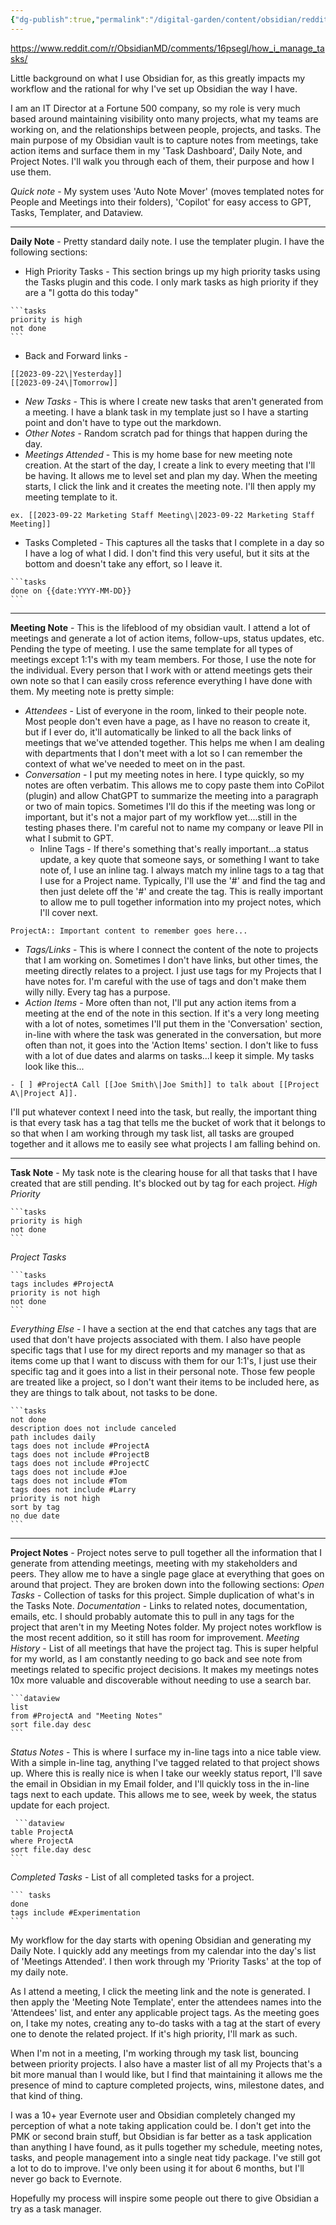 ```yaml
---
{"dg-publish":true,"permalink":"/digital-garden/content/obsidian/reddit-post-how-i-manage-tasks/"}
---
```



https://www.reddit.com/r/ObsidianMD/comments/16psegl/how_i_manage_tasks/

Little background on what I use Obsidian for, as this greatly impacts my workflow and the rational for why I've set up Obsidian the way I have.

I am an IT Director at a Fortune 500 company, so my role is very much based around maintaining visibility onto many projects, what my teams are working on, and the relationships between people, projects, and tasks. The main purpose of my Obsidian vault is to capture notes from meetings, take action items and surface them in my 'Task Dashboard', Daily Note, and Project Notes. I'll walk you through each of them, their purpose and how I use them.

_Quick note_ - My system uses 'Auto Note Mover' (moves templated notes for People and Meetings into their folders), 'Copilot' for easy access to GPT, Tasks, Templater, and Dataview.

---
**Daily Note** - Pretty standard daily note. I use the templater plugin. I have the following sections:
- High Priority Tasks - This section brings up my high priority tasks using the Tasks plugin and this code. I only mark tasks as high priority if they are a "I gotta do this today"
````
```tasks
priority is high
not done
```
````
- Back and Forward links -
```
[[2023-09-22\|Yesterday]]
[[2023-09-24\|Tomorrow]]
```
- _New Tasks_ - This is where I create new tasks that aren't generated from a meeting. I have a blank task in my template just so I have a starting point and don't have to type out the markdown.
- _Other Notes_ - Random scratch pad for things that happen during the day.
- _Meetings Attended_ - This is my home base for new meeting note creation. At the start of the day, I create a link to every meeting that I'll be having. It allows me to level set and plan my day. When the meeting starts, I click the link and it creates the meeting note. I'll then apply my meeting template to it.
```
ex. [[2023-09-22 Marketing Staff Meeting\|2023-09-22 Marketing Staff Meeting]]
```

- Tasks Completed - This captures all the tasks that I complete in a day so I have a log of what I did. I don't find this very useful, but it sits at the bottom and doesn't take any effort, so I leave it.
````
```tasks
done on {{date:YYYY-MM-DD}}
```
````
---

**Meeting Note** - This is the lifeblood of my obsidian vault. I attend a lot of meetings and generate a lot of action items, follow-ups, status updates, etc. Pending the type of meeting. I use the same template for all types of meetings except 1:1's with my team members. For those, I use the note for the individual. Every person that I work with or attend meetings gets their own note so that I can easily cross reference everything I have done with them.
My meeting note is pretty simple:
- _Attendees_ - List of everyone in the room, linked to their people note. Most people don't even have a page, as I have no reason to create it, but if I ever do, it'll automatically be linked to all the back links of meetings that we've attended together. This helps me when I am dealing with departments that I don't meet with a lot so I can remember the context of what we've needed to meet on in the past.
- _Conversation_ - I put my meeting notes in here. I type quickly, so my notes are often verbatim. This allows me to copy paste them into CoPilot (plugin) and allow ChatGPT to summarize the meeting into a paragraph or two of main topics. Sometimes I'll do this if the meeting was long or important, but it's not a major part of my workflow yet....still in the testing phases there. I'm careful not to name my company or leave PII in what I submit to GPT.
    - Inline Tags - If there's something that's really important...a status update, a key quote that someone says, or something I want to take note of, I use an inline tag. I always match my inline tags to a tag that I use for a Project name. Typically, I'll use the '#' and find the tag and then just delete off the '#' and create the tag. This is really important to allow me to pull together information into my project notes, which I'll cover next.
```
ProjectA:: Important content to remember goes here...
```
- _Tags/Links_ - This is where I connect the content of the note to projects that I am working on. Sometimes I don't have links, but other times, the meeting directly relates to a project. I just use tags for my Projects that I have notes for. I'm careful with the use of tags and don't make them willy nilly. Every tag has a purpose.
- _Action Items_ - More often than not, I'll put any action items from a meeting at the end of the note in this section. If it's a very long meeting with a lot of notes, sometimes I'll put them in the 'Conversation' section, in-line with where the task was generated in the conversation, but more often than not, it goes into the 'Action Items' section. I don't like to fuss with a lot of due dates and alarms on tasks...I keep it simple. My tasks look like this...
```
- [ ] #ProjectA Call [[Joe Smith\|Joe Smith]] to talk about [[Project A\|Project A]]. 
```
I'll put whatever context I need into the task, but really, the important thing is that every task has a tag that tells me the bucket of work that it belongs to so that when I am working through my task list, all tasks are grouped together and it allows me to easily see what projects I am falling behind on.

---
**Task Note** - My task note is the clearing house for all that tasks that I have created that are still pending. It's blocked out by tag for each project.
_High Priority_
````
```tasks
priority is high
not done
```
````
_Project Tasks_
````
```tasks
tags includes #ProjectA 
priority is not high
not done 
```
````
_Everything Else -_ I have a section at the end that catches any tags that are used that don't have projects associated with them. I also have people specific tags that I use for my direct reports and my manager so that as items come up that I want to discuss with them for our 1:1's, I just use their specific tag and it goes into a list in their personal note. Those few people are treated like a project, so I don't want their items to be included here, as they are things to talk about, not tasks to be done.
````
```tasks 
not done 
description does not include canceled 
path includes daily
tags does not include #ProjectA
tags does not include #ProjectB
tags does not include #ProjectC 
tags does not include #Joe
tags does not include #Tom
tags does not include #Larry
priority is not high
sort by tag
no due date
``` 
````

---
**Project Notes** - Project notes serve to pull together all the information that I generate from attending meetings, meeting with my stakeholders and peers. They allow me to have a single page glace at everything that goes on around that project. They are broken down into the following sections:
_Open Tasks_ - Collection of tasks for this project. Simple duplication of what's in the Tasks Note.
_Documentation_ - Links to related notes, documentation, emails, etc. I should probably automate this to pull in any tags for the project that aren't in my Meeting Notes folder. My project notes workflow is the most recent addition, so it still has room for improvement.
_Meeting History_ - List of all meetings that have the project tag. This is super helpful for my world, as I am constantly needing to go back and see note from meetings related to specific project decisions. It makes my meetings notes 10x more valuable and discoverable without needing to use a search bar.
````
```dataview 
list
from #ProjectA and "Meeting Notes"
sort file.day desc
```
````
_Status Notes_ - This is where I surface my in-line tags into a nice table view. With a simple in-line tag, anything I've tagged related to that project shows up. Where this is really nice is when I take our weekly status report, I'll save the email in Obsidian in my Email folder, and I'll quickly toss in the in-line tags next to each update. This allows me to see, week by week, the status update for each project.
````
 ```dataview 
table ProjectA
where ProjectA
sort file.day desc
```
````
_Completed Tasks_ - List of all completed tasks for a project.
````
``` tasks
done 
tags include #Experimentation
```
````

  
My workflow for the day starts with opening Obsidian and generating my Daily Note. I quickly add any meetings from my calendar into the day's list of 'Meetings Attended'. I then work through my 'Priority Tasks' at the top of my daily note.

As I attend a meeting, I click the meeting link and the note is generated. I then apply the 'Meeting Note Template', enter the attendees names into the 'Attendees' list, and enter any applicable project tags. As the meeting goes on, I take my notes, creating any to-do tasks with a tag at the start of every one to denote the related project. If it's high priority, I'll mark as such.

When I'm not in a meeting, I'm working through my task list, bouncing between priority projects. I also have a master list of all my Projects that's a bit more manual than I would like, but I find that maintaining it allows me the presence of mind to capture completed projects, wins, milestone dates, and that kind of thing.

I was a 10+ year Evernote user and Obsidian completely changed my perception of what a note taking application could be. I don't get into the PMK or second brain stuff, but Obsidian is far better as a task application than anything I have found, as it pulls together my schedule, meeting notes, tasks, and people management into a single neat tidy package. I've still got a lot to do to improve. I've only been using it for about 6 months, but I'll never go back to Evernote.

Hopefully my process will inspire some people out there to give Obsidian a try as a task manager.